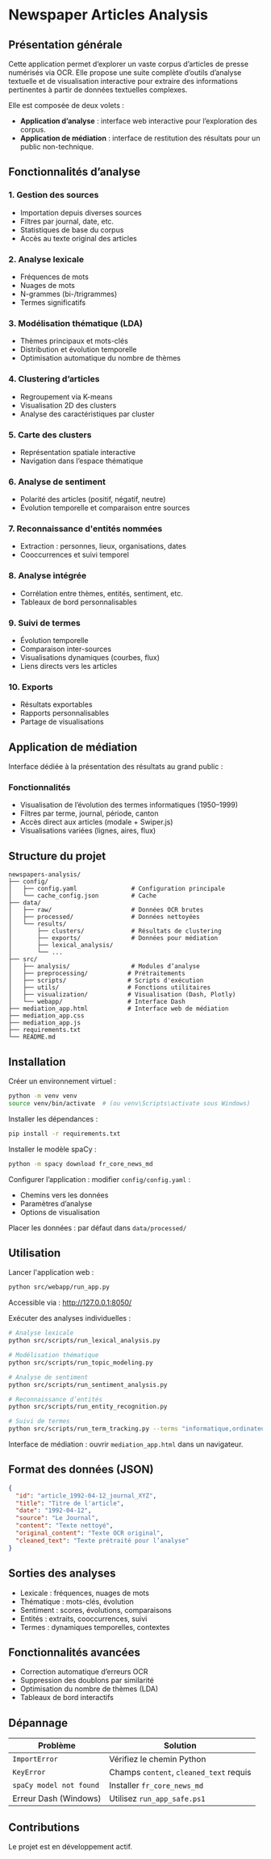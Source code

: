# Newspaper Articles Analysis

## Présentation générale
Cette application permet d’explorer un vaste corpus d’articles de presse numérisés via OCR. Elle propose une suite complète d’outils d’analyse textuelle et de visualisation interactive pour extraire des informations pertinentes à partir de données textuelles complexes.

Elle est composée de deux volets :
- **Application d’analyse** : interface web interactive pour l’exploration des corpus.
- **Application de médiation** : interface de restitution des résultats pour un public non-technique.

## Fonctionnalités d’analyse

### 1. Gestion des sources
- Importation depuis diverses sources
- Filtres par journal, date, etc.
- Statistiques de base du corpus
- Accès au texte original des articles

### 2. Analyse lexicale
- Fréquences de mots
- Nuages de mots
- N-grammes (bi-/trigrammes)
- Termes significatifs

### 3. Modélisation thématique (LDA)
- Thèmes principaux et mots-clés
- Distribution et évolution temporelle
- Optimisation automatique du nombre de thèmes

### 4. Clustering d’articles
- Regroupement via K-means
- Visualisation 2D des clusters
- Analyse des caractéristiques par cluster

### 5. Carte des clusters
- Représentation spatiale interactive
- Navigation dans l’espace thématique

### 6. Analyse de sentiment
- Polarité des articles (positif, négatif, neutre)
- Évolution temporelle et comparaison entre sources

### 7. Reconnaissance d'entités nommées
- Extraction : personnes, lieux, organisations, dates
- Cooccurrences et suivi temporel

### 8. Analyse intégrée
- Corrélation entre thèmes, entités, sentiment, etc.
- Tableaux de bord personnalisables

### 9. Suivi de termes
- Évolution temporelle
- Comparaison inter-sources
- Visualisations dynamiques (courbes, flux)
- Liens directs vers les articles

### 10. Exports
- Résultats exportables
- Rapports personnalisables
- Partage de visualisations

## Application de médiation
Interface dédiée à la présentation des résultats au grand public :

### Fonctionnalités
- Visualisation de l’évolution des termes informatiques (1950–1999)
- Filtres par terme, journal, période, canton
- Accès direct aux articles (modale + Swiper.js)
- Visualisations variées (lignes, aires, flux)

## Structure du projet
```
newspapers-analysis/
├── config/
│   ├── config.yaml               # Configuration principale
│   └── cache_config.json         # Cache
├── data/
│   ├── raw/                      # Données OCR brutes
│   ├── processed/                # Données nettoyées
│   └── results/
│       ├── clusters/             # Résultats de clustering
│       ├── exports/              # Données pour médiation
│       ├── lexical_analysis/
│       └── ...
├── src/
│   ├── analysis/                 # Modules d’analyse
│   ├── preprocessing/           # Prétraitements
│   ├── scripts/                 # Scripts d'exécution
│   ├── utils/                   # Fonctions utilitaires
│   ├── visualization/           # Visualisation (Dash, Plotly)
│   └── webapp/                  # Interface Dash
├── mediation_app.html           # Interface web de médiation
├── mediation_app.css
├── mediation_app.js
├── requirements.txt
└── README.md
```

## Installation
Créer un environnement virtuel :
```bash
python -m venv venv
source venv/bin/activate  # (ou venv\Scripts\activate sous Windows)
```

Installer les dépendances :
```bash
pip install -r requirements.txt
```

Installer le modèle spaCy :
```bash
python -m spacy download fr_core_news_md
```

Configurer l’application : modifier `config/config.yaml` :
- Chemins vers les données
- Paramètres d’analyse
- Options de visualisation

Placer les données : par défaut dans `data/processed/`

## Utilisation

Lancer l'application web :
```bash
python src/webapp/run_app.py
```
Accessible via : http://127.0.0.1:8050/

Exécuter des analyses individuelles :
```bash
# Analyse lexicale
python src/scripts/run_lexical_analysis.py

# Modélisation thématique
python src/scripts/run_topic_modeling.py

# Analyse de sentiment
python src/scripts/run_sentiment_analysis.py

# Reconnaissance d’entités
python src/scripts/run_entity_recognition.py

# Suivi de termes
python src/scripts/run_term_tracking.py --terms "informatique,ordinateur,internet"
```

Interface de médiation : ouvrir `mediation_app.html` dans un navigateur.

## Format des données (JSON)
```json
{
  "id": "article_1992-04-12_journal_XYZ",
  "title": "Titre de l'article",
  "date": "1992-04-12",
  "source": "Le Journal",
  "content": "Texte nettoyé",
  "original_content": "Texte OCR original",
  "cleaned_text": "Texte prétraité pour l’analyse"
}
```

## Sorties des analyses
- Lexicale : fréquences, nuages de mots
- Thématique : mots-clés, évolution
- Sentiment : scores, évolutions, comparaisons
- Entités : extraits, cooccurrences, suivi
- Termes : dynamiques temporelles, contextes

## Fonctionnalités avancées
- Correction automatique d’erreurs OCR
- Suppression des doublons par similarité
- Optimisation du nombre de thèmes (LDA)
- Tableaux de bord interactifs

## Dépannage

| Problème                   | Solution                              |
|----------------------------|---------------------------------------|
| `ImportError`              | Vérifiez le chemin Python             |
| `KeyError`                 | Champs `content`, `cleaned_text` requis |
| `spaCy model not found`    | Installer `fr_core_news_md`          |
| Erreur Dash (Windows)      | Utilisez `run_app_safe.ps1`          |

## Contributions
Le projet est en développement actif.
